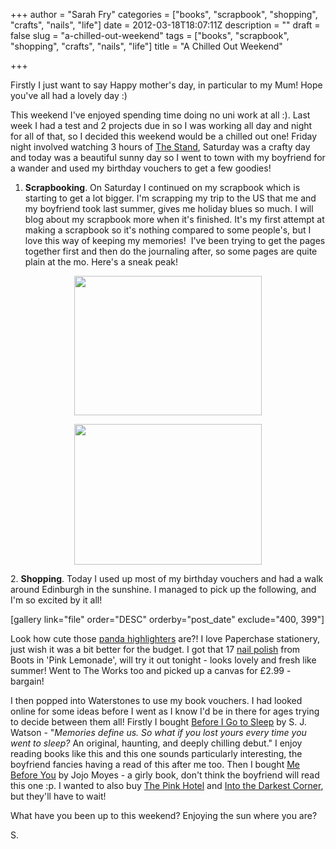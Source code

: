 +++
author = "Sarah Fry"
categories = ["books", "scrapbook", "shopping", "crafts", "nails", "life"]
date = 2012-03-18T18:07:11Z
description = ""
draft = false
slug = "a-chilled-out-weekend"
tags = ["books", "scrapbook", "shopping", "crafts", "nails", "life"]
title = "A Chilled Out Weekend"

+++


Firstly I just want to say Happy mother's day, in particular to my Mum! Hope you've all had a lovely day :)

This weekend I've enjoyed spending time doing no uni work at all :). Last week I had a test and 2 projects due in so I was working all day and night for all of that, so I decided this weekend would be a chilled out one! Friday night involved watching 3 hours of <a href="http://www.imdb.com/title/tt0108941/" target="_blank">The Stand</a>, Saturday was a crafty day and today was a beautiful sunny day so I went to town with my boyfriend for a wander and used my birthday vouchers to get a few goodies!

1. <strong>Scrapbooking</strong>. On Saturday I continued on my scrapbook which is starting to get a lot bigger. I'm scrapping my trip to the US that me and my boyfriend took last summer, gives me holiday blues so much. I will blog about my scrapbook more when it's finished. It's my first attempt at making a scrapbook so it's nothing compared to some people's, but I love this way of keeping my memories!  I've been trying to get the pages together first and then do the journaling after, so some pages are quite plain at the mo. Here's a sneak peak!
<p style="text-align: center;"><a href="https://yayfryday.com/images/2012/03/IMGP2582.jpg"><img class="size-medium wp-image-400 aligncenter" title="Scrapbook Grand Canyon" src="https://yayfryday.com/images/2012/03/IMGP2582-300x223.jpg" alt="" width="300" height="223" /></a></p>
<p style="text-align: center;"><a href="https://yayfryday.com/images/2012/03/IMGP2584.jpg"><img class="size-medium wp-image-399 aligncenter" title="Scrapbook Monument Valley" src="https://yayfryday.com/images/2012/03/IMGP2584-300x225.jpg" alt="" width="300" height="225" /></a></p>
<p style="text-align: left;">2. <strong>Shopping</strong>. Today I used up most of my birthday vouchers and had a walk around Edinburgh in the sunshine. I managed to pick up the following, and I'm so excited by it all!</p>
[gallery link="file" order="DESC" orderby="post_date" exclude="400, 399"]

Look how cute those <a href="http://www.paperchase.co.uk/pens-+amp-pencils/panda-highlighters-pack-of-5/invt/00485861/">panda highlighters</a> are?! I love Paperchase stationery, just wish it was a bit better for the budget. I got that 17 <a href="http://www.boots.com/en/17-Fast-Finish-Nail-Polish_927316/" target="_blank">nail polish</a> from Boots in 'Pink Lemonade', will try it out tonight - looks lovely and fresh like summer! Went to The Works too and picked up a canvas for £2.99 - bargain!

I then popped into Waterstones to use my book vouchers. I had looked online for some ideas before I went as I know I'd be in there for ages trying to decide between them all! Firstly I bought <a href="http://www.sjwatson-books.com/beforeigotosleep/about/" target="_blank">Before I Go to Sleep</a> by S. J. Watson - "<em>Memories define us. So what if you lost yours every time you went to sleep?</em> An original, haunting, and deeply chilling debut." I enjoy reading books like this and this one sounds particularly interesting, the boyfriend fancies having a read of this after me too. Then I bought <a href="http://www.amazon.co.uk/Me-Before-You-Jojo-Moyes/dp/0718157834" target="_blank">Me Before You</a> by Jojo Moyes - a girly book, don't think the boyfriend will read this one :p. I wanted to also buy <a href="http://www.amazon.co.uk/Pink-Hotel-Anna-Stothard/dp/1846881315" target="_blank">The Pink Hotel</a> and <a href="http://www.amazon.co.uk/Into-Darkest-Corner-Elizabeth-Haynes/dp/0956251579/ref=sr_1_1?s=books&amp;ie=UTF8&amp;qid=1332094500&amp;sr=1-1" target="_blank">Into the Darkest Corner</a>, but they'll have to wait!

What have you been up to this weekend? Enjoying the sun where you are?

S.

